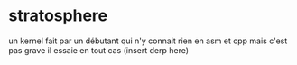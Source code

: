 # stratosphere
un kernel fait par un débutant qui n'y connait rien en asm et cpp mais c'est pas grave il essaie en tout cas (insert derp here)
